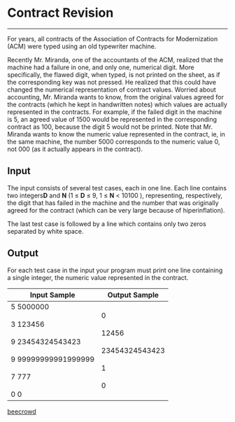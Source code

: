 # Contract Revision

---

For years, all contracts of the Association of Contracts for Modernization (ACM) were typed using an old typewriter machine.  

Recently Mr. Miranda, one of the accountants of the ACM, realized that the machine had a failure in one, and only one, numerical digit. More specifically, the flawed digit, when typed, is not printed on the sheet, as if the corresponding key was not pressed. He realized that this could have changed the numerical representation of contract values. Worried about accounting, Mr. Miranda wants to know, from the original 
values agreed for the contracts (which he kept in handwritten notes) which values are actually represented in the contracts. For example, if the failed digit in the machine is 5, an agreed value of 1500 would be represented in the corresponding contract as 100, because the digit 5 would not be printed. Note that Mr. Miranda wants to know the numeric value represented in the contract, ie, in the same machine, the number 
5000 corresponds to the numeric value 0, not 000 (as it actually appears in the contract).

## Input

The input consists of several test cases, each in one line. Each line contains two integers**D** and **N** (1 ≤ **D** ≤ 9, 1 ≤ **N** < 10100 ), representing, respectively, the digit that has failed in the machine and the number that was originally agreed for the contract (which can be very large because of hiperinflation).  

The last test case is followed by a line which contains only two zeros separated by white space.

## Output

For each test case in the input your program must print one line containing a single integer, the numeric value represented in the contract.

| Input Sample                                                                                         | Output Sample                                          |
| ---------------------------------------------------------------------------------------------------- | ------------------------------------------------------ |
| 5 5000000<br><br>3 123456<br><br>9 23454324543423<br><br>9 99999999991999999<br><br>7 777<br><br>0 0 | 0<br><br>12456<br><br>23454324543423<br><br>1<br><br>0 |

[beecrowd](https://www.beecrowd.com.br/judge/en/problems/view/1120)
